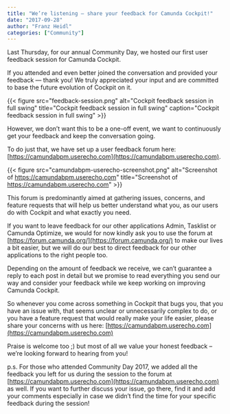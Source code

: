 ```yaml
---
title: "We’re listening — share your feedback for Camunda Cockpit!"
date: "2017-09-28"
author: "Franz Heidl"
categories: ["Community"]
---
```



Last Thursday, for our annual Community Day, we hosted our first user feedback session for Camunda Cockpit.

If you attended and even better joined the conversation and provided your feedback — thank you! We truly appreciated your input  and are committed to base the future evolution of Cockpit on it.

<!--more-->

{{< figure src="feedback-session.png" alt="Cockpit feedback session in full swing" title="Cockpit feedback session in full swing" caption="Cockpit feedback session in full swing" >}}

However, we don’t want this to be a one-off event, we want to continuously get your feedback and keep the conversation going.

To do just that, we have set up a user feedback forum here: [https://camundabpm.userecho.com](https://camundabpm.userecho.com).

{{< figure src="camundabpm-userecho-screenshot.png" alt="Screenshot of https://camundabpm.userecho.com" title="Screenshot of https://camundabpm.userecho.com" >}}

This forum is predominantly aimed at gathering issues, concerns, and feature requests that will help us better understand what you, as our users do with Cockpit and what exactly you need.

If you want to leave feedback for our other applications Admin, Tasklist or Camunda Optimize, we would for now kindly ask you to use the forum at [https://forum.camunda.org/](https://forum.camunda.org/) to make our lives a bit easier, but we will do our best to direct feedback for our other applications to the right people too.

Depending on the amount of feedback we receive, we can’t guarantee a reply to each post in detail but we promise to read everything you send our way and consider your feedback while we keep working on improving Camunda Cockpit.

So whenever you come across something in Cockpit that bugs you, that you have an issue with, that seems unclear or unnecessarily complex to do, or you have a feature request that would really make your life easier, please share your concerns with us here: [https://camundabpm.userecho.com](https://camundabpm.userecho.com)

Praise is welcome too ;) but most of all we value your honest feedback – we’re looking forward to hearing from you!

p.s. For those who attended Community Day 2017, we  added all the feedback you left for us during the session to the forum at [https://camundabpm.userecho.com](https://camundabpm.userecho.com) as well. If you want to further discuss your issue, go there, find it and add your comments especially in case we didn’t find the time for your specific feedback during the session!
